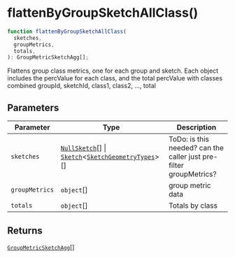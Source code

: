 # flattenByGroupSketchAllClass()

```ts
function flattenByGroupSketchAllClass(
  sketches,
  groupMetrics,
  totals,
): GroupMetricSketchAgg[];
```

Flattens group class metrics, one for each group and sketch.
Each object includes the percValue for each class, and the total percValue with classes combined
groupId, sketchId, class1, class2, ..., total

## Parameters

| Parameter      | Type                                                                                                                                                      | Description                                                        |
| -------------- | --------------------------------------------------------------------------------------------------------------------------------------------------------- | ------------------------------------------------------------------ |
| `sketches`     | [`NullSketch`](../interfaces/NullSketch.md)[] \| [`Sketch`](../interfaces/Sketch.md)\<[`SketchGeometryTypes`](../type-aliases/SketchGeometryTypes.md)\>[] | ToDo: is this needed? can the caller just pre-filter groupMetrics? |
| `groupMetrics` | `object`[]                                                                                                                                                | group metric data                                                  |
| `totals`       | `object`[]                                                                                                                                                | Totals by class                                                    |

## Returns

[`GroupMetricSketchAgg`](../type-aliases/GroupMetricSketchAgg.md)[]
